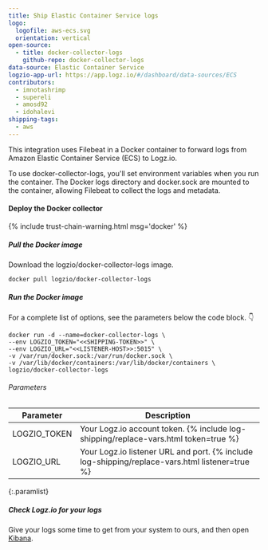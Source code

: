 ```yaml
---
title: Ship Elastic Container Service logs
logo:
  logofile: aws-ecs.svg
  orientation: vertical
open-source:
  - title: docker-collector-logs
    github-repo: docker-collector-logs
data-source: Elastic Container Service
logzio-app-url: https://app.logz.io/#/dashboard/data-sources/ECS
contributors:
  - imnotashrimp
  - supereli
  - amosd92
  - idohalevi
shipping-tags:
  - aws
---
```


This integration uses Filebeat in a Docker container to forward logs from Amazon Elastic Container Service (ECS) to Logz.io.

To use docker-collector-logs, you'll set environment variables when you run the container.
The Docker logs directory and docker.sock are mounted to the container, allowing Filebeat to collect the logs and metadata.

#### Deploy the Docker collector

{% include trust-chain-warning.html msg='docker' %}

<div class="tasklist">

##### Pull the Docker image

Download the logzio/docker-collector-logs image.

```shell
docker pull logzio/docker-collector-logs
```

##### Run the Docker image

For a complete list of options, see the parameters below the code block. 👇

```shell
docker run -d --name=docker-collector-logs \
--env LOGZIO_TOKEN="<<SHIPPING-TOKEN>>" \
--env LOGZIO_URL="<<LISTENER-HOST>>:5015" \
-v /var/run/docker.sock:/var/run/docker.sock \
-v /var/lib/docker/containers:/var/lib/docker/containers \
logzio/docker-collector-logs
```

###### Parameters

| Parameter | Description |
|---|---|
| LOGZIO_TOKEN <span class="required-param"></span> | Your Logz.io account token. {% include log-shipping/replace-vars.html token=true %} |
| LOGZIO_URL <span class="required-param"></span> | Your Logz.io listener URL and port. {% include log-shipping/replace-vars.html listener=true %} |
{:.paramlist}

##### Check Logz.io for your logs

Give your logs some time to get from your system to ours, and then open [Kibana](https://app.logz.io/#/dashboard/kibana).

</div>